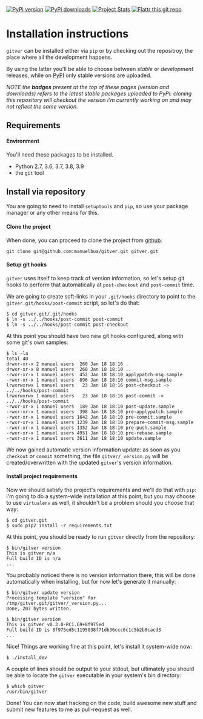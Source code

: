 [![PyPi version](https://pypip.in/v/gitver/badge.png)](https://crate.io/packages/gitver/)
[![PyPi downloads](https://pypip.in/d/gitver/badge.png)](https://crate.io/packages/gitver/)
[![Project Stats](https://ohloh.net/p/gitver/widgets/project_thin_badge.gif)](https://ohloh.net/projects/gitver)
[![Flattr this git repo](http://api.flattr.com/button/flattr-badge-large.png)](https://flattr.com/submit/auto?user_id=manuelbua&url=https://github.com/manuelbua/gitver&title=gitver&language=&tags=github&category=software)

# Installation instructions

`gitver` can be installed either via `pip` or by checking out the repositroy, the place where all the development happens.

By using the latter you'll be able to choose between *stable* or *development* releases, while on [PyPI](https://pypi.python.org/pypi) only stable versions are uploaded.

*NOTE the **badges** present at the top of these pages (version and downloads) refers to the latest stable packages uploaded to PyPI: cloning this repository will checkout the version i'm currently working on and may not reflect the same version.*

## Requirements

#### Environment

You'll need these packages to be installed.

- Python 2.7, 3.6, 3.7, 3.8, 3.9
- the `git` tool

## Install via repository

You are going to need to install `setuptools` and `pip`, so use your package manager or any other means for this.


#### Clone the project

When done, you can proceed to clone the project from [github](https://github.com/manuelbua/gitver):

    git clone git@github.com:manuelbua/gitver.git gitver.git

#### Setup git hooks

`gitver` uses itself to keep track of version information, so let's setup git hooks to perform that automatically at `post-checkout` and `post-commit` time.

We are going to create soft-links in your `.git/hooks` directory to point to the `gitver.git/hooks/post-commit` script, so let's do that:

    $ cd gitver.git/.git/hooks
    $ ln -s ../../hooks/post-commit post-commit
    $ ln -s ../../hooks/post-commit post-checkout

At this point you should have two new git hooks configured, along with some git's own samples:

    $ ls -la
    total 40
    drwxr-xr-x 2 manuel users  260 Jan 18 18:16 .
    drwxr-xr-x 8 manuel users  260 Jan 18 18:10 ..
    -rwxr-xr-x 1 manuel users  452 Jan 18 18:10 applypatch-msg.sample
    -rwxr-xr-x 1 manuel users  896 Jan 18 18:10 commit-msg.sample
    lrwxrwxrwx 1 manuel users   23 Jan 18 18:16 post-checkout -> ../../hooks/post-commit
    lrwxrwxrwx 1 manuel users   23 Jan 18 18:16 post-commit -> ../../hooks/post-commit
    -rwxr-xr-x 1 manuel users  189 Jan 18 18:10 post-update.sample
    -rwxr-xr-x 1 manuel users  398 Jan 18 18:10 pre-applypatch.sample
    -rwxr-xr-x 1 manuel users 1642 Jan 18 18:10 pre-commit.sample
    -rwxr-xr-x 1 manuel users 1239 Jan 18 18:10 prepare-commit-msg.sample
    -rwxr-xr-x 1 manuel users 1352 Jan 18 18:10 pre-push.sample
    -rwxr-xr-x 1 manuel users 4951 Jan 18 18:10 pre-rebase.sample
    -rwxr-xr-x 1 manuel users 3611 Jan 18 18:10 update.sample

We now gained automatic version information update: as soon as you `checkout` or `commit` something, the file `gitver/_version.py` will be created/overwritten with the updated `gitver`'s version information.

#### Install project requirements

Now we should satisfy the project's requirements and we'll do that with `pip`: i'm going to do a system-wide installation at this point, but you may choose to use `virtualenv` as well, it shouldn't be a problem should you choose that way:

    $ cd gitver.git
    $ sudo pip2 install -r requirements.txt

At this point, you should be ready to run `gitver` directly from the repository:

    $ bin/gitver version
    This is gitver n/a
    Full build ID is n/a
    ...

You probably noticed there is no version information there, this will be done automatically when installing, but for now let's generate it manually:

    $ bin/gitver update version
    Processing template "version" for /tmp/gitver.git/gitver/_version.py...
    Done, 207 bytes written.

    $ bin/gitver version
    This is gitver v0.3.0-RC1.69+8f975ed
    Full build ID is 8f975ed5c1195038f71db36ccc6c1c5b2b8cacd3
    ...

Nice! Things are working fine at this point, let's install it system-wide now:

    $ ./install_dev

A couple of lines should be output to your stdout, but ultimately you should be able to locate the `gitver` executable in your system's bin directory:

    $ which gitver
    /usr/bin/gitver

Done! You can now start hacking on the code, build awesome new stuff and submit new features to me as pull-request as well.